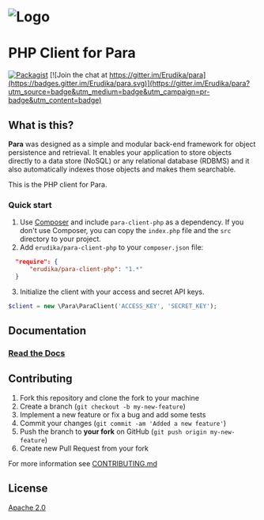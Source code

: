 ![Logo](https://s3-eu-west-1.amazonaws.com/org.paraio/para.png)
============================

# PHP Client for Para
[![Packagist](https://img.shields.io/packagist/v/erudika/para-client-php.svg)](https://packagist.org/packages/erudika/para-client-php)
[![Join the chat at https://gitter.im/Erudika/para](https://badges.gitter.im/Erudika/para.svg)](https://gitter.im/Erudika/para?utm_source=badge&utm_medium=badge&utm_campaign=pr-badge&utm_content=badge)

## What is this?

**Para** was designed as a simple and modular back-end framework for object persistence and retrieval.
It enables your application to store objects directly to a data store (NoSQL) or any relational database (RDBMS)
and it also automatically indexes those objects and makes them searchable.

This is the PHP client for Para.

### Quick start

1. Use [Composer](https://getcomposer.org/doc/00-intro.md) and include `para-client-php` as a dependency.
If you don't use Composer, you can copy the `index.php` file and the `src` directory to your project.
2. Add `erudika/para-client-php` to your `composer.json` file:
```json
  "require": {
      "erudika/para-client-php": "1.*"
  }
```
3. Initialize the client with your access and secret API keys.
```php
$client = new \Para\ParaClient('ACCESS_KEY', 'SECRET_KEY');
```

## Documentation

### [Read the Docs](http://paraio.org/docs)

## Contributing

1. Fork this repository and clone the fork to your machine
2. Create a branch (`git checkout -b my-new-feature`)
3. Implement a new feature or fix a bug and add some tests
4. Commit your changes (`git commit -am 'Added a new feature'`)
5. Push the branch to **your fork** on GitHub (`git push origin my-new-feature`)
6. Create new Pull Request from your fork

For more information see [CONTRIBUTING.md](https://github.com/Erudika/para/blob/master/CONTRIBUTING.md)

## License
[Apache 2.0](LICENSE)
